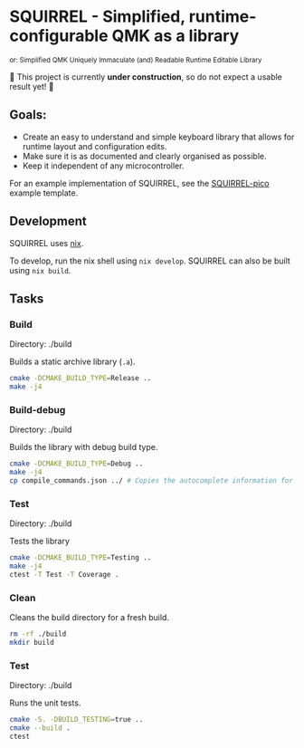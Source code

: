 # SQUIRREL - Simplified, runtime-configurable QMK as a library
<sup>or: Simplified QMK Uniquely Immaculate (and) Readable Runtime Editable Library</sup>

🚧 This project is currently **under construction**, so do not expect a usable result yet! 🚧

## Goals:
- Create an easy to understand and simple keyboard library that allows for runtime layout and configuration edits.
- Make sure it is as documented and clearly organised as possible.
- Keep it independent of any microcontroller.

For an example implementation of SQUIRREL, see the [SQUIRREL-pico](https://github.com/headblockhead/SQUIRREL-pico) example template.

## Development

SQUIRREL uses [nix](https://nixos.org).

To develop, run the nix shell using `nix develop`. SQUIRREL can also be built using `nix build`.

## Tasks

### Build
Directory: ./build

Builds a static archive library (`.a`).

```bash
cmake -DCMAKE_BUILD_TYPE=Release ..
make -j4
```

### Build-debug
Directory: ./build

Builds the library with debug build type.

```bash
cmake -DCMAKE_BUILD_TYPE=Debug .. 
make -j4
cp compile_commands.json ../ # Copies the autocomplete information for ccls.
```

### Test
Directory: ./build

Tests the library

```bash
cmake -DCMAKE_BUILD_TYPE=Testing ..
make -j4
ctest -T Test -T Coverage .
```

### Clean
Cleans the build directory for a fresh build.

```bash
rm -rf ./build
mkdir build
```

### Test
Directory: ./build

Runs the unit tests.

```bash
cmake -S. -DBUILD_TESTING=true ..
cmake --build .
ctest
```
